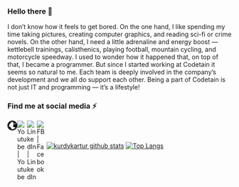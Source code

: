 ### Hello there 👋
I don’t know how it feels to get bored. On the one hand, I like spending my time taking pictures, creating computer graphics, and reading sci-fi or crime novels. On the other hand, I need a little adrenaline and energy boost — kettlebell trainings, calisthenics, playing football, mountain cycling, and motorcycle speedway. I used to wonder how it happened that, on top of that, I became a programmer. But since I started working at Codetain it seems so natural to me. Each team is deeply involved in the company’s development and we all do support each other. Being a part of Codetain is not just IT and programming — it’s a lifestyle!

### Find me at social media ⚡
[<img align="left" alt="ArturKurdyk" width="22px" src="https://raw.githubusercontent.com/iconic/open-iconic/master/svg/globe.svg" />][website]
[<img align="left" alt="Youtube | Youtube" width="22px" src="https://cdn.jsdelivr.net/npm/simple-icons@v3/icons/youtube.svg" />][youtube]
[<img align="left" alt="LinkedIn | LinkedIn" width="22px" src="https://cdn.jsdelivr.net/npm/simple-icons@v3/icons/linkedin.svg" />][linkedin]
[<img align="left" alt="FB | Facebook" width="22px" src="https://cdn.jsdelivr.net/npm/simple-icons@v3/icons/facebook.svg" />][facebook]
<br></br>

[![kurdykartur github stats](https://github-readme-stats.vercel.app/api?username=kurdykartur)](https://github.com/kurdykartur/github-readme-stats)
[![Top Langs](https://github-readme-stats.vercel.app/api/top-langs/?username=kurdykartur)](https://github.com/kurdykartur/github-readme-stats)

<!--
**kurdykartur/kurdykartur** is a ✨ _special_ ✨ repository because its `README.md` (this file) appears on your GitHub profile.

Here are some ideas to get you started:

- 🔭 I’m currently working on ...
- 🌱 I’m currently learning ...
- 👯 I’m looking to collaborate on ...
- 🤔 I’m looking for help with ...
- 💬 Ask me about ...
- 📫 How to reach me: ...
- 😄 Pronouns: ...
- ⚡ Fun fact: ...
-->

[website]: https://codetain.com/about-us/artur-kurdyk
[youtube]: https://www.youtube.com/channel/UCsMqplC1o2zuP1xXg-aZz0Q
[linkedin]: https://www.linkedin.com/in/artur-kurdyk-59b0b3175/
[facebook]: https://www.facebook.com/kurdykartur
